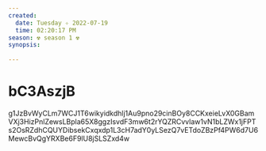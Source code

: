 ```yaml
---
created:
  date: Tuesday ✧ 2022-07-19
  time: 02:20:17 PM
season: ☢ season 1 ☢
synopsis: 
  
---
```


# bC3AszjB

g1JzBvWyCLm7WCJ1T6wikyidkdhlj1Au9pno29cinBOy8CCKxeieLvX0GBamVXj3HizPnlZewsLBpla65X8ggzIsvdF3mw6t2rYQZRCvvlaw1vN1bLZWx1jFPTs2OsRZdhCQUYDibsekCxqxdp1L3cH7adY0yLSezQ7vETdoZBzPf4PW6d7U6MewcBvQgYRXBe6F9lU8jSLSZxd4w
